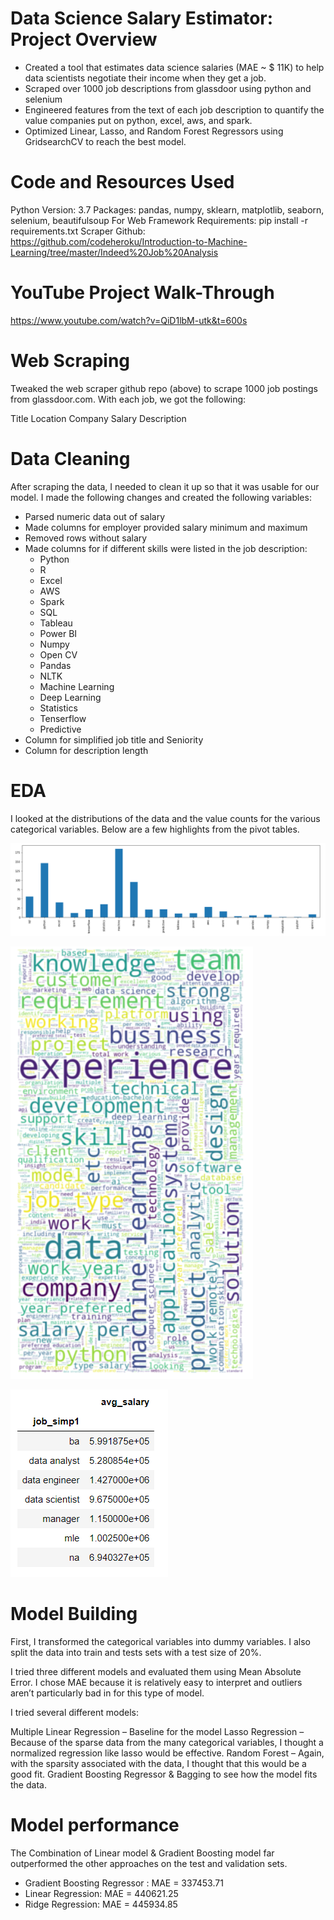 # Data Science Salary Estimator: Project Overview

* Created a tool that estimates data science salaries (MAE ~ $ 11K) to help data scientists negotiate their income when they get a job.
* Scraped over 1000 job descriptions from glassdoor using python and selenium
* Engineered features from the text of each job description to quantify the value companies put on python, excel, aws, and spark.
* Optimized Linear, Lasso, and Random Forest Regressors using GridsearchCV to reach the best model.

# Code and Resources Used
Python Version: 3.7
Packages: pandas, numpy, sklearn, matplotlib, seaborn, selenium, beautifulsoup
For Web Framework Requirements: pip install -r requirements.txt
Scraper Github: https://github.com/codeheroku/Introduction-to-Machine-Learning/tree/master/Indeed%20Job%20Analysis

# YouTube Project Walk-Through
https://www.youtube.com/watch?v=QiD1lbM-utk&t=600s

# Web Scraping
Tweaked the web scraper github repo (above) to scrape 1000 job postings from glassdoor.com. With each job, we got the following:

Title
Location
Company 
Salary
Description

# Data Cleaning
After scraping the data, I needed to clean it up so that it was usable for our model. I made the following changes and created the following variables:

* Parsed numeric data out of salary
* Made columns for employer provided salary minimum and maximum
* Removed rows without salary
* Made columns for if different skills were listed in the job description:
  * Python
  * R
  * Excel
  * AWS
  * Spark
  * SQL
  * Tableau
  * Power BI
  * Numpy
  * Open CV
  * Pandas
  * NLTK
  * Machine Learning
  * Deep Learning
  * Statistics
  * Tenserflow
  * Predictive
* Column for simplified job title and Seniority
* Column for description length

# EDA
I looked at the distributions of the data and the value counts for the various categorical variables. Below are a few highlights from the pivot tables.

![](/EDA1.PNG)

![](/EDA3.PNG)

![](/EDA2.PNG)

# Model Building
First, I transformed the categorical variables into dummy variables. I also split the data into train and tests sets with a test size of 20%.

I tried three different models and evaluated them using Mean Absolute Error. I chose MAE because it is relatively easy to interpret and outliers aren’t particularly bad in for this type of model.
 
I tried several different models:

Multiple Linear Regression – Baseline for the model
Lasso Regression – Because of the sparse data from the many categorical variables, I thought a normalized regression like lasso would be effective.
Random Forest – Again, with the sparsity associated with the data, I thought that this would be a good fit.
Gradient Boosting Regressor & Bagging to see how the model fits the data.

# Model performance
The Combination of Linear model & Gradient Boosting model far outperformed the other approaches on the test and validation sets.

* Gradient Boosting Regressor : MAE = 337453.71
* Linear Regression: MAE = 440621.25
* Ridge Regression: MAE = 445934.85
